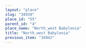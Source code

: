 ```yaml
---
layout: "place"
slug: "34939"
place_id: "55"
parent_id: "4"
place_name: "North_west Babylonia"
title: "North_west Babylonia"
previous_item: "34942"
---
```

